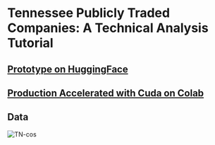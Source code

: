 # Tennessee Publicly Traded Companies: A Technical Analysis Tutorial

## [Prototype on HuggingFace](https://huggingface.co/spaces/LeonceNsh/tn-public-companies)

## [Production Accelerated with Cuda on Colab](https://c665887b7cf6f0261e.gradio.live/)

## Data 
![TN-cos](https://github.com/LNshuti/tennessee-market-size/assets/13305262/398a00df-9d01-4133-b96c-7023c09abee2)

